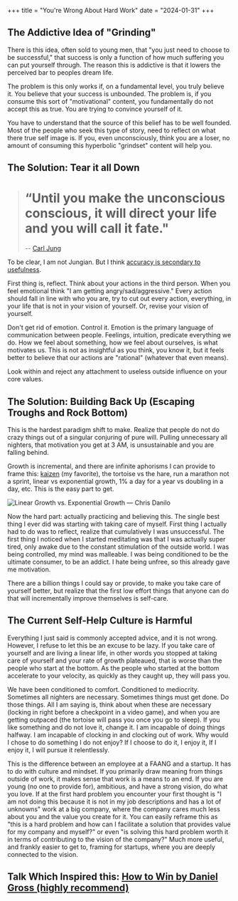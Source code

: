 ﻿+++
title = "You're Wrong About Hard Work" 
date = "2024-01-31"
+++
## The Addictive Idea of "Grinding"
There is this idea, often sold to young men, that "you just need to choose to be successful," that success is only a function of how much suffering you can put yourself through. The reason this is addictive is that it lowers the perceived bar to peoples dream life. 

The problem is this only works if, on a fundamental level, you truly believe it. You believe that your success is unbounded. The problem is, if you consume this sort of "motivational" content, you fundamentally do not accept this as true. You are trying to convince yourself of it. 

You have to understand that the source of this belief has to be well founded. Most of the people who seek this type of story, need to reflect on what there true self image is. If you, even unconsciously, think you are a loser, no amount of consuming this hyperbolic "grindset" content will help you. 

## The Solution: Tear it all Down 
> # “Until you make the unconscious conscious, it will direct your life and you will call it fate."
> -- [Carl Jung](https://en.wikipedia.org/wiki/Carl_Jung)

To be clear, I am not Jungian. But I think [accuracy is secondary to usefulness](https://en.wikipedia.org/wiki/All_models_are_wrong). 

First thing is, reflect. Think about your actions in the third person. When you feel emotional think "I am getting angry/sad/aggressive." Every action should fall in line with who you are, try to cut out every action, everything, in your life that is not in your vision of yourself. Or, revise your vision of yourself. 

Don't get rid of emotion. Control it. Emotion is the primary language of communication between people. Feelings, intuition, predicate everything we do. How we feel about something, how we feel about ourselves, is what motivates us. This is not as insightful as you think, you know it, but it feels better to believe that our actions are "rational" (whatever that even means). 

Look within and reject any attachment to useless outside influence on your core values. 

## The Solution: Building Back Up (Escaping Troughs and Rock Bottom)
This is the hardest paradigm shift to make. Realize that people do not do crazy things out of a singular conjuring of pure will. Pulling unnecessary all nighters, that motivation you get at 3 AM, is unsustainable and you are falling behind. 

Growth is incremental, and there are infinite aphorisms I can provide to frame this: [kaizen](https://en.wikipedia.org/wiki/Kaizen) (my favorite), the tortoise vs the hare, run a marathon not a sprint, linear vs exponential growth, 1% a day for a year vs doubling in a day, etc. This is the easy part to get. 

![Linear Growth vs. Exponential Growth — Chris Danilo](https://cdn-images-1.medium.com/max/1200/1*_EslFr9qVHwSIMArMlFnRg.png)

Now the hard part: actually practicing and believing this. The single best thing I ever did was starting with taking care of myself. First thing I actually had to do was to reflect, realize that cumulatively I was unsuccessful. The first thing I noticed when I started meditating was that I was actually super tired, only awake due to the constant stimulation of the outside world. I was being controlled, my mind was malleable. I was being conditioned to be the ultimate consumer, to be an addict. I hate being unfree, so this already gave me motivation. 

There are a billion things I could say or provide, to make you take care of yourself better, but realize that the first low effort things that anyone can do that will incrementally improve themselves is self-care. 

## The Current Self-Help Culture is Harmful
Everything I just said is commonly accepted advice, and it is not wrong. However, I refuse to let this be an excuse to be lazy. If you take care of yourself and are living a linear life, in other words you stopped at taking care of yourself and your rate of growth plateaued, that is worse than the people who start at the bottom. As the people who started at the bottom accelerate to your velocity, as quickly as they caught up, they will pass you. 

We have been conditioned to comfort. Conditioned to mediocrity. Sometimes all nighters are necessary. Sometimes things must get done. Do those things. All I am saying is, think about when these are necessary (locking in right before a checkpoint in a video game), and when you are getting outpaced (the tortoise will pass you once you go to sleep).  If you like something and do not love it, change it. I am incapable of doing things halfway. I am incapable of clocking in and clocking out of work. Why would I chose to do something I do not enjoy? If I choose to do it, I enjoy it, If I enjoy it, I will pursue it relentlessly. 

This is the difference between an employee at a FAANG and a startup. It has to do with culture and mindset. If you primarily draw meaning from things outside of work, it makes sense that work is a means to an end. If you are young (no one to provide for), ambitious, and have a strong vision, do what you love. If at the first hard problem you encounter your first thought is "I am not doing this because it is not in my job descriptions and has a lot of unknowns" work at a big company, where the company cares much less about you and the value you create for it. You can easily reframe this as "this is a hard problem and how can I facilitate a solution that provides value for my company and myself?" or even "is solving this hard problem worth it in terms of contributing to the vision of the company?" Much more useful, and frankly easier to get to, framing for startups, where you are deeply connected to the vision.

## Talk Which Inspired this: [How to Win by Daniel Gross (highly recommend)](https://www.youtube.com/watch?v=LH1bewTg-P4)
